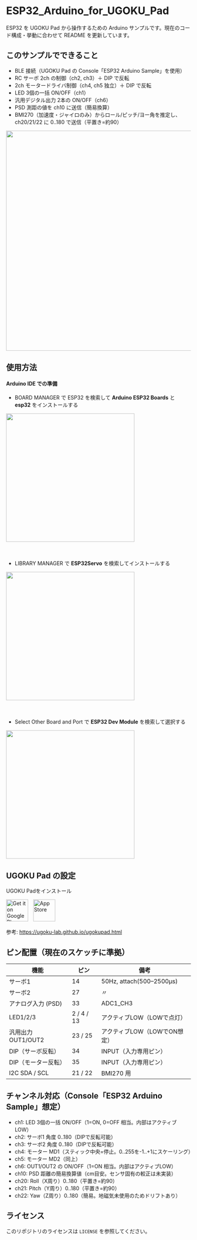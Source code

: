# ESP32_Arduino_for_UGOKU_Pad
ESP32 を UGOKU Pad から操作するための Arduino サンプルです。現在のコード構成・挙動に合わせて README を更新しています。

## このサンプルでできること
- BLE 接続（UGOKU Pad の Console「ESP32 Arduino Sample」を使用）
- RC サーボ 2ch の制御（ch2, ch3）＋ DIP で反転
- 2ch モータードライバ制御（ch4, ch5 独立）＋ DIP で反転
- LED 3個の一括 ON/OFF（ch1）
- 汎用デジタル出力 2本の ON/OFF（ch6）
- PSD 測距の値を ch10 に送信（簡易換算）
- BMI270（加速度・ジャイロのみ）からロール/ピッチ/ヨー角を推定し、ch20/21/22 に 0..180 で送信（平置き=約90）

<img src="https://github.com/user-attachments/assets/b2da444f-e0e3-46c4-aa92-2031e2f38083" width="600">

## 使用方法
#### Arduino IDE での準備
- BOARD MANAGER で ESP32 を検索して **Arduino ESP32 Boards** と **esp32** をインストールする  
<img src="https://github.com/user-attachments/assets/34e671e7-9068-47e4-8431-86b137ea8c13" width="350">

　
- LIBRARY MANAGER で **ESP32Servo** を検索してインストールする  
<img src="https://github.com/user-attachments/assets/cae88e9d-53ed-4a1c-bf38-bd7de3d8b462" width="350">  

　
- Select Other Board and Port で **ESP32 Dev Module** を検索して選択する 
<img src="https://github.com/user-attachments/assets/670f19c9-2996-4bbd-9af5-0fa0ecb96540" width="350">  


## UGOKU Pad の設定
UGOKU Padをインストール

[<img src="https://github.com/user-attachments/assets/73952bbe-7f89-46e9-9a6e-cdc7eea8e7c8" alt="Get it on Google Play" height="60">](https://play.google.com/store/apps/details?id=com.ugoku_lab.ugoku_console)　[<img src="https://github.com/user-attachments/assets/e27e5d09-63d0-4a2e-9e14-0bb05dabd487" alt="App Store" height="60">](https://apps.apple.com/jp/app/ugoku-pad/id6739496098)

参考: https://ugoku-lab.github.io/ugokupad.html

## ピン配置（現在のスケッチに準拠）
| 機能 | ピン | 備考 |
| --- | --- | --- |
| サーボ1 | 14 | 50Hz, attach(500–2500μs) |
| サーボ2 | 27 | 〃 |
| アナログ入力 (PSD) | 33 | ADC1_CH3 |
| LED1/2/3 | 2 / 4 / 13 | アクティブLOW（LOWで点灯） |
| 汎用出力 OUT1/OUT2 | 23 / 25 | アクティブLOW（LOWでON想定） |
| DIP（サーボ反転） | 34 | INPUT（入力専用ピン） |
| DIP（モーター反転） | 35 | INPUT（入力専用ピン） |
| I2C SDA / SCL | 21 / 22 | BMI270 用 |

## チャンネル対応（Console「ESP32 Arduino Sample」想定）
- ch1: LED 3個の一括 ON/OFF（1=ON, 0=OFF 相当。内部はアクティブLOW）
- ch2: サーボ1 角度 0..180（DIPで反転可能）
- ch3: サーボ2 角度 0..180（DIPで反転可能）
- ch4: モーター MD1（スティック中央=停止。0..255を-1..+1にスケーリング）
- ch5: モーター MD2（同上）
- ch6: OUT1/OUT2 の ON/OFF（1=ON 相当。内部はアクティブLOW）
- ch10: PSD 距離の簡易換算値（cm目安。センサ固有の較正は未実装）
- ch20: Roll（X周り）0..180（平置き=約90）
- ch21: Pitch（Y周り）0..180（平置き=約90）
- ch22: Yaw（Z周り）0..180（簡易。地磁気未使用のためドリフトあり）

## ライセンス
このリポジトリのライセンスは `LICENSE` を参照してください。


